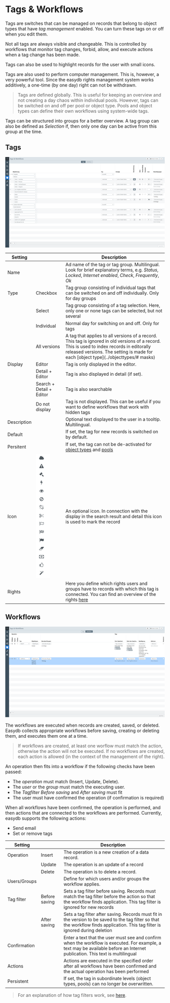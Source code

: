 # Tags & Workflows

Tags are switches that can be managed on records that belong to object types that have *tag management* enabled. You can turn these tags on or off when you edit them.

Not all tags are always visible and changeable. This is controlled by workflows that monitor tag changes, forbid, allow, and execute actions when a tag change has been made.

Tags can also be used to highlight records for the user with small icons.

Tags are also used to perform computer management. This is, however, a very powerful tool. Since the easydb rights management system works additively, a one-time (by one day) right can not be withdrawn.

> Tags are defined globally. This is useful for keeping an overview and not creating a day chaos within individual pools. However, tags can be switched on and off per pool or object type. Pools and object types can define their own workflows using system-wide tags.

Tags can be structured into groups for a better overview. A tag group can also be defined as *Selection* if, then only one day can be active from this group at the time.

## Tags

![Tags & Workflows](tags-workflows-tags.png)

| Setting | | Description |
| - | - | - |
| Name | | Ad name of the tag or tag group. Multilingual. Look for brief explanatory terms, e.g. *Status*, *Locked*, *Internet enabled*, *Check*, *Frequently*, *Ok*
| Type | Checkbox | Tag group consisting of individual tags that can be switched on and off individually. Only for day groups
| | Select | Tag group consisting of a tag selection. Here, only one or none tags can be selected, but not several
| | Individual | Normal day for switching on and off. Only for tags
| | All versions | A tag that applies to all versions of a record. This tag is ignored in old versions of a record. This is used to index records in editorally released versions. The setting is made for each [object type](../objecttypes/# masks) |
| Display | Editor | Tag is only displayed in the editor. |
| | Detail + Editor | Tag is also displayed in detail (if set). |
| | Search + Detail + Editor | Tag is also searchable
| | Do not display | Tag is not displayed. This can be useful if you want to define workflows that work with hidden tags
| Description || Optional text displayed to the user in a tooltip. Multilingual. |
| Default || If set, the tag for new records is switched on by default. |
| Persitent || If set, the tag can not be de-activated for [object types](../objecttypes/) and [pools](../pools/)
| Icon |![Tag-Icons](tag-icons.png) | An optional icon. In connection with the display in the search result and detail this icon is used to mark the record
| Rights || Here you define which rights users and groups have to records with which this tag is connected. You can find an overview of the rights [here](../#rights)


## <a name="workflows"> </a> Workflows

![Tags &amp; Workflow](tags-workflows-workflows.png)

The workflows are executed when records are created, saved, or deleted. Easydb collects appropriate workflows before saving, creating or deleting them, and executes them one at a time.

> If workflows are created, at least one worflow must match the action, otherwise the action will not be executed. If no workflows are created, each action is allowed (in the context of the management of the right).

An operation then fits into a workflow if the following checks have been passed:

* The *operation* must match (Insert, Update, Delete).
* The *user* or the *group* must match the executing user.
* The *Tagfilter* *Before saving* and *After saving* must fit
* The user must have confirmed the operation (if confirmation is required)

When all workflows have been confirmed, the operation is performed, and then actions that are connected to the workflows are performed. Currently, easydb supports the following actions:

* Send email
* Set or remove tags

| Setting | | Description |
| - | - | - |
| Operation | Insert | The operation is a new creation of a data record. |
| |Update |The operation is an update of a record|
| | Delete | The operation is to delete a record. |
| Users/Groups || Define for which users and/or groups the workflow applies. |
| Tag filter | Before saving | Sets a tag filter before saving. Records must match the tag filter before the action so that the workflow finds application. This tag filter is ignored for new records
| | After saving | Sets a tag filter after saving. Records must fit in the version to be saved to the tag filter so that the workflow finds application. This tag filter is ignored during deletion
| Confirmation || Enter a text that the user must see and confirm when the workflow is executed. For example, a text may be available before an Internet publication. This text is multilingual
| Actions || Actions are executed in the specified order after all workflows have been confirmed and the actual operation has been performed
| Persistent || If set, the tag in subordinate levels (object types, pools) can no longer be overwritten. |

> For an explanation of how tag filters work, see [here](/docs/webfrontend/rightsmanagement/#tagfilter).